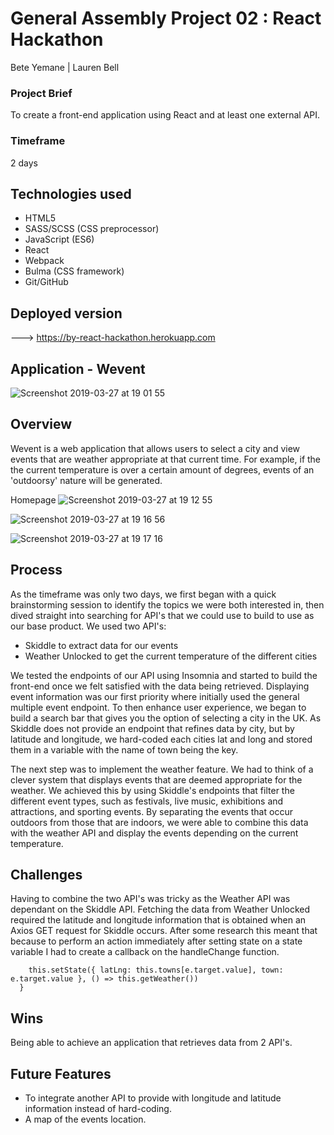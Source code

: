 # General Assembly Project 02 : React Hackathon

Bete Yemane | Lauren Bell

### Project Brief
To create a front-end application using React and at least one external API.

### Timeframe
2 days

## Technologies used

* HTML5
* SASS/SCSS (CSS preprocessor)
* JavaScript (ES6)
* React
* Webpack
* Bulma (CSS framework)
* Git/GitHub

## Deployed version

---> https://by-react-hackathon.herokuapp.com

## Application - Wevent

![Screenshot 2019-03-27 at 19 01 55](https://user-images.githubusercontent.com/44004811/55104788-fb35df00-50c2-11e9-8f6e-7a23ce8aaa10.png)

## Overview

Wevent is a web application that allows users to select a city and view events that are weather appropriate at that current time. For example, if the the current temperature is over a certain amount of degrees, events of an 'outdoorsy' nature will be generated.

Homepage
![Screenshot 2019-03-27 at 19 12 55](https://user-images.githubusercontent.com/44004811/55105420-616f3180-50c4-11e9-860b-9fd570a8f842.png)

![Screenshot 2019-03-27 at 19 16 56](https://user-images.githubusercontent.com/44004811/55122706-c09a6980-50f7-11e9-8931-0af36ae1b370.png)

![Screenshot 2019-03-27 at 19 17 16](https://user-images.githubusercontent.com/44004811/55122719-c7c17780-50f7-11e9-9dc9-bcde390fb7a0.png)

## Process

As the timeframe was only two days, we first began with a quick brainstorming session to identify the topics we were both interested in, then dived straight into searching for API's that we could use to build to use as our base product. 
We used two API's:
* Skiddle to extract data for our events 
* Weather Unlocked to get the current temperature of the different cities

We tested the endpoints of our API using Insomnia and started to build the front-end once we felt satisfied with the data being retrieved.
Displaying event information was our first priority where initially used the general multiple event endpoint. To then enhance user experience, we began to build a search bar that gives you the option of selecting a city in the UK. As Skiddle does not provide an endpoint that refines data by city, but by latitude and longitude, we hard-coded each cities lat and long and stored them in a variable with the name of town being the key.

The next step was to implement the weather feature. We had to think of a clever system that displays events that are deemed appropriate for the weather. We achieved this by using Skiddle's endpoints that filter the different event types, such as festivals, live music, exhibitions and attractions, and sporting events. By separating the events that occur outdoors from those that are indoors, we were able to combine this data with the weather API and display the events depending on the current temperature. 

## Challenges

Having to combine the two API's was tricky as the Weather API was dependant on the Skiddle API. Fetching the data from Weather Unlocked required the latitude and longitude information that is obtained when an Axios GET request for Skiddle occurs. After some research this meant that because to perform an action immediately after setting state on a state variable I had to create a callback on the handleChange function.

```handleChange(e) {
    this.setState({ latLng: this.towns[e.target.value], town: e.target.value }, () => this.getWeather())
  }
 ```

## Wins

Being able to achieve an application that retrieves data from 2 API's.

## Future Features

* To integrate another API to provide with longitude and latitude information instead of hard-coding.
* A map of the events location.

